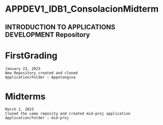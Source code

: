 # APPDEV1_IDB1_ConsolacionMidterm 
## INTRODUCTION TO APPLICATIONS DEVELOPMENT Repository
    
    
# FirstGrading
    January 23, 2023
    New Repository created and cloned
    Application/Folder : Appotangina

# Midterms
    March 1, 2023
    Cloned the same reposity and created mid-proj application
    Application/Folder : mid-proj
